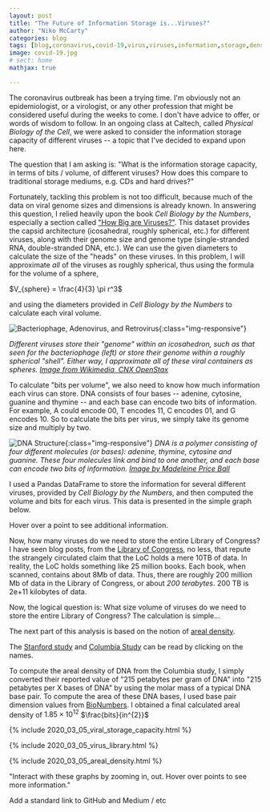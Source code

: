 ```yaml
---
layout: post
title: "The Future of Information Storage is...Viruses?"
author: "Niko McCarty"
categories: blog
tags: [blog,coronavirus,covid-19,virus,viruses,information,storage,density,data]
image: covid-19.jpg
# sect: home
mathjax: true

---
```


The coronavirus outbreak has been a trying time. I'm obviously not an epidemiologist, or a virologist, or any other profession that might be considered useful during the weeks to come. I don't have advice to offer, or words of wisdom to follow. In an ongoing class at Caltech, called _Physical Biology of the Cell_, we were asked to consider the information storage capacity of different viruses -- a topic that I've decided to expand upon here. 

The question that I am asking is: "What is the information storage capacity, in terms of bits / volume, of different viruses? How does this compare to traditional storage mediums, e.g. CDs and hard drives?"

Fortunately, tackling this problem is not too difficult, because much of the data on viral genome sizes and dimensions is already known. In answering this question, I relied heavily upon the book _Cell Biology by the Numbers_, especially a section called ["How Big are Viruses?"](http://book.bionumbers.org/how-big-are-viruses/). This dataset provides the capsid architecture (icosahedral, roughly spherical, etc.) for different viruses, along with their genome size and genome type (single-stranded RNA, double-stranded DNA, etc.). We can use the given diameters to calculate the size of the "heads" on these viruses. In this problem, I will approximate _all_ of the viruses as roughly spherical, thus using the formula for the volume of a sphere,

$V_{sphere} = \frac{4}{3} \pi r^3$

and using the diameters provided in _Cell Biology by the Numbers_ to calculate each viral volume.

![Bacteriophage, Adenovirus, and Retrovirus](../assets/img/viruses_wikimedia.png){:class="img-responsive"}

_Different viruses store their "genome" within an icosahedron, such as that seen for the bacteriophage (left) or store their genome within a roughly spherical "shell". Either way, I approximate all of these viral containers as spheres. [Image from Wikimedia, CNX OpenStax](https://commons.wikimedia.org/wiki/File:Figure_21_01_03.png)_

To calculate "bits per volume", we also need to know how much information each virus can store. DNA consists of four bases -- adenine, cytosine, guanine and thymine -- and each base can encode two bits of information. For example, A could encode 00, T encodes 11, C encodes 01, and G encodes 10. So to calculate the bits per virus, we simply take its genome size and multiply by two.

![DNA Structure](../assets/img/DNA_structure.png){:class="img-responsive"}
_DNA is a polymer consisting of four different molecules (or bases): adenine, thymine, cytosine and guanine. These four molecules link and bind to one another, and each base can encode two bits of information. [Image by Madeleine Price Ball](https://commons.wikimedia.org/wiki/File:DNA_chemical_structure.svg)_

I used a Pandas DataFrame to store the information for several different viruses, provided by _Cell Biology by the Numbers_, and then computed the volume and bits for each virus. This data is presented in the simple graph below.

Hover over a point to see additional information.


Now, how many viruses do we need to store the entire Library of Congress? I have seen blog posts, from the [Library of Congress](https://blogs.loc.gov/thesignal/2011/07/transferring-libraries-of-congress-of-data/), no less, that repute the strangely circulated claim that the LoC holds a mere 10TB of data. In reality, the LoC holds something like 25 million books. Each book, when scanned, contains about 8Mb of data. Thus, there are roughly 200 million Mb of data in the Library of Congress, or about _200 terabytes_. 200 TB is 2e+11 kilobytes of data.

Now, the logical question is: What size volume of viruses do we need to store the entire Library of Congress? The calculation is simple...

The next part of this analysis is based on the notion of [areal density](https://en.wikipedia.org/wiki/Areal_density_(computer_storage)).

The [Stanford study](https://news.stanford.edu/news/2009/january28/small-012809.html) and [Columbia Study](https://science.sciencemag.org/content/355/6328/950) can be read by clicking on the names.

To compute the areal density of DNA from the Columbia study, I simply converted their reported value of "215 petabytes per gram of DNA" into "215 petabytes per X bases of DNA" by using the molar mass of a typical DNA base pair. To compute the area of these DNA bases, I used base pair dimension values from [BioNumbers](https://bionumbers.hms.harvard.edu/bionumber.aspx?&id=103777). I obtained a final calculated areal density of $1.85 \times 10^{12}$ $\frac{bits}{in^{2}}$

{% include 2020_03_05_viral_storage_capacity.html %}


{% include 2020_03_05_virus_library.html %}



{% include 2020_03_05_areal_density.html %}



"Interact with these graphs by zooming in, out. Hover over points to see more information."

Add a standard link to GitHub and Medium / etc

